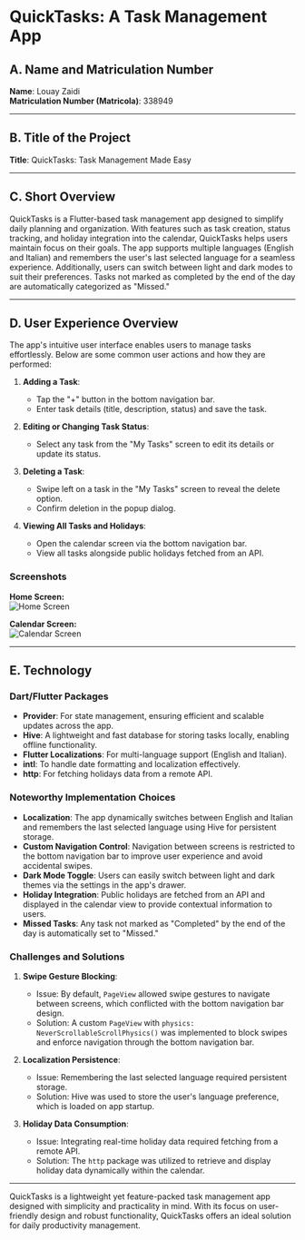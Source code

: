 # QuickTasks: A Task Management App

## A. Name and Matriculation Number
**Name**: Louay Zaidi  
**Matriculation Number (Matricola)**: 338949

---

## B. Title of the Project
**Title**: QuickTasks: Task Management Made Easy

---

## C. Short Overview
QuickTasks is a Flutter-based task management app designed to simplify daily planning and organization. With features such as task creation, status tracking, and holiday integration into the calendar, QuickTasks helps users maintain focus on their goals. The app supports multiple languages (English and Italian) and remembers the user's last selected language for a seamless experience. Additionally, users can switch between light and dark modes to suit their preferences. Tasks not marked as completed by the end of the day are automatically categorized as "Missed."

---

## D. User Experience Overview
The app's intuitive user interface enables users to manage tasks effortlessly. Below are some common user actions and how they are performed:

1. **Adding a Task**:
   - Tap the "+" button in the bottom navigation bar.
   - Enter task details (title, description, status) and save the task.

2. **Editing or Changing Task Status**:
   - Select any task from the "My Tasks" screen to edit its details or update its status.

3. **Deleting a Task**:
   - Swipe left on a task in the "My Tasks" screen to reveal the delete option.
   - Confirm deletion in the popup dialog.

4. **Viewing All Tasks and Holidays**:
   - Open the calendar screen via the bottom navigation bar.
   - View all tasks alongside public holidays fetched from an API.

### Screenshots
**Home Screen:**  
![Home Screen](path-to-your-screenshot1.png)

**Calendar Screen:**  
![Calendar Screen](path-to-your-screenshot2.png)

---

## E. Technology

### Dart/Flutter Packages
- **Provider**: For state management, ensuring efficient and scalable updates across the app.
- **Hive**: A lightweight and fast database for storing tasks locally, enabling offline functionality.
- **Flutter Localizations**: For multi-language support (English and Italian).
- **intl**: To handle date formatting and localization effectively.
- **http**: For fetching holidays data from a remote API.

### Noteworthy Implementation Choices
- **Localization**: The app dynamically switches between English and Italian and remembers the last selected language using Hive for persistent storage.
- **Custom Navigation Control**: Navigation between screens is restricted to the bottom navigation bar to improve user experience and avoid accidental swipes.
- **Dark Mode Toggle**: Users can easily switch between light and dark themes via the settings in the app's drawer.
- **Holiday Integration**: Public holidays are fetched from an API and displayed in the calendar view to provide contextual information to users.
- **Missed Tasks**: Any task not marked as "Completed" by the end of the day is automatically set to "Missed."

### Challenges and Solutions
1. **Swipe Gesture Blocking**:
   - Issue: By default, `PageView` allowed swipe gestures to navigate between screens, which conflicted with the bottom navigation bar design.
   - Solution: A custom `PageView` with `physics: NeverScrollableScrollPhysics()` was implemented to block swipes and enforce navigation through the bottom navigation bar.

2. **Localization Persistence**:
   - Issue: Remembering the last selected language required persistent storage.
   - Solution: Hive was used to store the user's language preference, which is loaded on app startup.

3. **Holiday Data Consumption**:
   - Issue: Integrating real-time holiday data required fetching from a remote API.
   - Solution: The `http` package was utilized to retrieve and display holiday data dynamically within the calendar.

---

QuickTasks is a lightweight yet feature-packed task management app designed with simplicity and practicality in mind. With its focus on user-friendly design and robust functionality, QuickTasks offers an ideal solution for daily productivity management.

